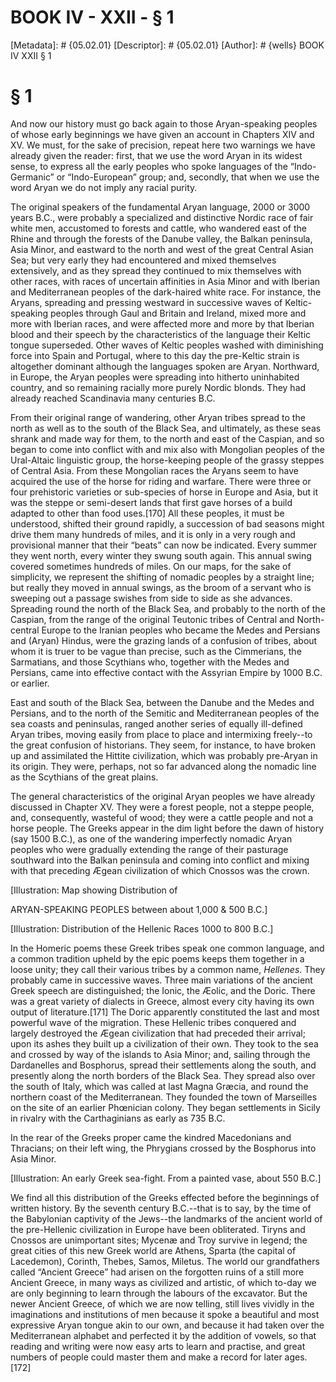# BOOK IV - XXII - § 1
[Metadata]: # {05.02.01}
[Descriptor]: # {05.02.01}
[Author]: # {wells}
BOOK IV
XXII
§ 1
# § 1
And now our history must go back again to those Aryan-speaking peoples of whose
early beginnings we have given an account in Chapters XIV and XV. We must, for
the sake of precision, repeat here two warnings we have already given the
reader: first, that we use the word Aryan in its widest sense, to express all
the early peoples who spoke languages of the “Indo-Germanic” or “Indo-European”
group; and, secondly, that when we use the word Aryan we do not imply any
racial purity.

The original speakers of the fundamental Aryan language, 2000 or 3000 years
B.C., were probably a specialized and distinctive Nordic race of fair white
men, accustomed to forests and cattle, who wandered east of the Rhine and
through the forests of the Danube valley, the Balkan peninsula, Asia Minor, and
eastward to the north and west of the great Central Asian Sea; but very early
they had encountered and mixed themselves extensively, and as they spread they
continued to mix themselves with other races, with races of uncertain
affinities in Asia Minor and with Iberian and Mediterranean peoples of the
dark-haired white race. For instance, the Aryans, spreading and pressing
westward in successive waves of Keltic-speaking peoples through Gaul and
Britain and Ireland, mixed more and more with Iberian races, and were affected
more and more by that Iberian blood and their speech by the characteristics of
the language their Keltic tongue superseded. Other waves of Keltic peoples
washed with diminishing force into Spain and Portugal, where to this day the
pre-Keltic strain is altogether dominant although the languages spoken are
Aryan. Northward, in Europe, the Aryan peoples were spreading into hitherto
uninhabited country, and so remaining racially more purely Nordic blonds. They
had already reached Scandinavia many centuries B.C.

From their original range of wandering, other Aryan tribes spread to the north
as well as to the south of the Black Sea, and ultimately, as these seas shrank
and made way for them, to the north and east of the Caspian, and so began to
come into conflict with and mix also with Mongolian peoples of the Ural-Altaic
linguistic group, the horse-keeping people of the grassy steppes of Central
Asia. From these Mongolian races the Aryans seem to have acquired the use of
the horse for riding and warfare. There were three or four prehistoric
varieties or sub-species of horse in Europe and Asia, but it was the steppe or
semi-desert lands that first gave horses of a build adapted to other than food
uses.[170] All these peoples, it must be understood, shifted their ground
rapidly, a succession of bad seasons might drive them many hundreds of miles,
and it is only in a very rough and provisional manner that their “beats” can
now be indicated. Every summer they went north, every winter they swung south
again. This annual swing covered sometimes hundreds of miles. On our maps, for
the sake of simplicity, we represent the shifting of nomadic peoples by a
straight line; but really they moved in annual swings, as the broom of a
servant who is sweeping out a passage swishes from side to side as she
advances. Spreading round the north of the Black Sea, and probably to the north
of the Caspian, from the range of the original Teutonic tribes of Central and
North-central Europe to the Iranian peoples who became the Medes and Persians
and (Aryan) Hindus, were the grazing lands of a confusion of tribes, about whom
it is truer to be vague than precise, such as the Cimmerians, the Sarmatians,
and those Scythians who, together with the Medes and Persians, came into
effective contact with the Assyrian Empire by 1000 B.C. or earlier.

East and south of the Black Sea, between the Danube and the Medes and Persians,
and to the north of the Semitic and Mediterranean peoples of the sea coasts and
peninsulas, ranged another series of equally ill-defined Aryan tribes, moving
easily from place to place and intermixing freely--to the great confusion of
historians. They seem, for instance, to have broken up and assimilated the
Hittite civilization, which was probably pre-Aryan in its origin. They were,
perhaps, not so far advanced along the nomadic line as the Scythians of the
great plains.

The general characteristics of the original Aryan peoples we have already
discussed in Chapter XV. They were a forest people, not a steppe people, and,
consequently, wasteful of wood; they were a cattle people and not a horse
people. The Greeks appear in the dim light before the dawn of history (say 1500
B.C.), as one of the wandering imperfectly nomadic Aryan peoples who were
gradually extending the range of their pasturage southward into the Balkan
peninsula and coming into conflict and mixing with that preceding Ægean
civilization of which Cnossos was the crown.

[Illustration: Map showing Distribution of

ARYAN-SPEAKING PEOPLES between about 1,000 & 500 B.C.]

[Illustration: Distribution of the Hellenic Races 1000 to 800 B.C.]

In the Homeric poems these Greek tribes speak one common language, and a common
tradition upheld by the epic poems keeps them together in a loose unity; they
call their various tribes by a common name, _Hellenes_. They probably came in
successive waves. Three main variations of the ancient Greek speech are
distinguished; the Ionic, the Æolic, and the Doric. There was a great variety
of dialects in Greece, almost every city having its own output of
literature.[171] The Doric apparently constituted the last and most powerful
wave of the migration. These Hellenic tribes conquered and largely destroyed
the Ægean civilization that had preceded their arrival; upon its ashes they
built up a civilization of their own. They took to the sea and crossed by way
of the islands to Asia Minor; and, sailing through the Dardanelles and
Bosphorus, spread their settlements along the south, and presently along the
north borders of the Black Sea. They spread also over the south of Italy, which
was called at last Magna Græcia, and round the northern coast of the
Mediterranean. They founded the town of Marseilles on the site of an earlier
Phœnician colony. They began settlements in Sicily in rivalry with the
Carthaginians as early as 735 B.C.

In the rear of the Greeks proper came the kindred Macedonians and Thracians; on
their left wing, the Phrygians crossed by the Bosphorus into Asia Minor.

[Illustration: An early Greek sea-fight. From a painted vase, about 550 B.C.]

We find all this distribution of the Greeks effected before the beginnings of
written history. By the seventh century B.C.--that is to say, by the time of
the Babylonian captivity of the Jews--the landmarks of the ancient world of the
pre-Hellenic civilization in Europe have been obliterated. Tiryns and Cnossos
are unimportant sites; Mycenæ and Troy survive in legend; the great cities of
this new Greek world are Athens, Sparta (the capital of Lacedemon), Corinth,
Thebes, Samos, Miletus. The world our grandfathers called “Ancient Greece” had
arisen on the forgotten ruins of a still more Ancient Greece, in many ways as
civilized and artistic, of which to-day we are only beginning to learn through
the labours of the excavator. But the newer Ancient Greece, of which we are now
telling, still lives vividly in the imaginations and institutions of men
because it spoke a beautiful and most expressive Aryan tongue akin to our own,
and because it had taken over the Mediterranean alphabet and perfected it by
the addition of vowels, so that reading and writing were now easy arts to learn
and practise, and great numbers of people could master them and make a record
for later ages.[172]

